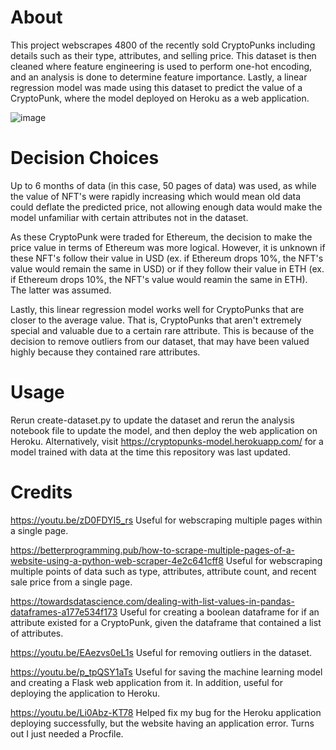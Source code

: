 # About
This project webscrapes 4800 of the recently sold CryptoPunks including details such as their type, attributes, and selling price. This dataset is then cleaned where feature engineering is used to perform one-hot encoding, and an analysis is done to determine feature importance. Lastly, a linear regression model was made using this dataset to predict the value of a CryptoPunk, where the model deployed on Heroku as a web application.

![image](https://user-images.githubusercontent.com/68152521/148126129-e5e1b593-2a28-4607-be5f-e3f99ecc1fa2.png)

# Decision Choices
Up to 6 months of data (in this case, 50 pages of data) was used, as while the value of NFT's were rapidly increasing which would mean old data could deflate the predicted price, not allowing enough data would make the model unfamiliar with certain attributes not in the dataset.

As these CryptoPunk were traded for Ethereum, the decision to make the price value in terms of Ethereum was more logical. However, it is unknown if these NFT's follow their value in USD (ex. if Ethereum drops 10%, the NFT's value would remain the same in USD) or if they follow their value in ETH (ex. if Ethereum drops 10%, the NFT's value would reamin the same in ETH). The latter was assumed.

Lastly, this linear regression model works well for CryptoPunks that are closer to the average value. That is, CryptoPunks that aren't extremely special and valuable due to a certain rare attribute. This is because of the decision to remove outliers from our dataset, that may have been valued highly because they contained rare attributes.

# Usage
Rerun create-dataset.py to update the dataset and rerun the analysis notebook file to update the model, and then deploy the web application on Heroku.
Alternatively, visit https://cryptopunks-model.herokuapp.com/ for a model trained with data at the time this repository was last updated.

# Credits
https://youtu.be/zD0FDYI5_rs
Useful for webscraping multiple pages within a single page.

https://betterprogramming.pub/how-to-scrape-multiple-pages-of-a-website-using-a-python-web-scraper-4e2c641cff8
Useful for webscraping multiple points of data such as type, attributes, attribute count, and recent sale price from a single page. 

https://towardsdatascience.com/dealing-with-list-values-in-pandas-dataframes-a177e534f173
Useful for creating a boolean dataframe for if an attribute existed for a CryptoPunk, given the dataframe that contained a list of attributes.

https://youtu.be/EAezvs0eL1s
Useful for removing outliers in the dataset.

https://youtu.be/p_tpQSY1aTs
Useful for saving the machine learning model and creating a Flask web application from it. In addition, useful for deploying the application to Heroku.

https://youtu.be/Li0Abz-KT78
Helped fix my bug for the Heroku application deploying successfully, but the website having an application error. Turns out I just needed a Procfile.
